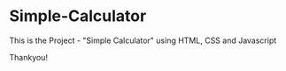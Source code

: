 # Simple-Calculator
This is the Project - "Simple Calculator" using HTML, CSS and Javascript

Thankyou!
